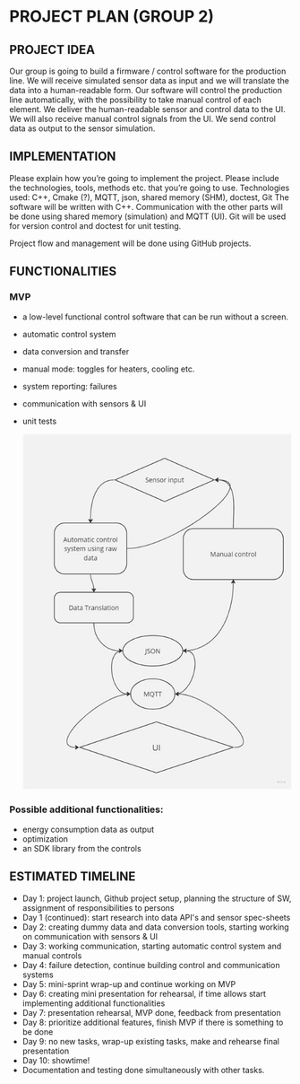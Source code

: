 # PROJECT PLAN (GROUP 2)

## PROJECT IDEA
Our group is going to build a firmware / control software for the production line. We will receive simulated sensor data
as input and we will translate the data into a human-readable form. Our software will control the production line automatically, with
the possibility to take manual control of each element. We deliver the human-readable sensor and control data to the UI. We will also receive
manual control signals from the UI. We send control data as output to the sensor simulation. 

## IMPLEMENTATION
Please explain how you’re going to implement the project. Please include the technologies, tools, methods etc. that you’re going to use.
Technologies used: C++, Cmake (?), MQTT, json, shared memory (SHM), doctest, Git
The software will be written with C++. Communication with the other parts will be done using shared memory (simulation) and MQTT (UI).
Git will be used for version control and doctest for unit testing.

Project flow and management will be done using GitHub projects. 

## FUNCTIONALITIES
### MVP
- a low-level functional control software that can be run without a screen.
- automatic control system
- data conversion and transfer
- manual mode: toggles for heaters, cooling etc.
- system reporting: failures
- communication with sensors & UI
- unit tests

  ![software flowchart](https://github.com/mikkokiviniemi/Control-software/blob/An-Man-patch-1/d6f0b768-059a-4389-a8e0-07641b3c305a.jpg?raw=true)
  
 ### Possible additional functionalities:
- energy consumption data as output
- optimization
- an SDK library from the controls

## ESTIMATED TIMELINE
- Day 1: project launch, Github project setup, planning the structure of SW, assignment of responsibilities to persons
- Day 1 (continued): start research into data API's and sensor spec-sheets
- Day 2: creating dummy data and data conversion tools, starting working on communication with sensors & UI
- Day 3: working communication, starting automatic control system and manual controls
- Day 4: failure detection, continue building control and communication systems
- Day 5: mini-sprint wrap-up and continue working on MVP
- Day 6: creating mini presentation for rehearsal, if time allows start implementing additional functionalities
- Day 7: presentation rehearsal, MVP done, feedback from presentation 
- Day 8: prioritize additional features, finish MVP if there is something to be done
- Day 9: no new tasks, wrap-up existing tasks, make and rehearse final presentation
- Day 10: showtime!
- Documentation and testing done simultaneously with other tasks.
